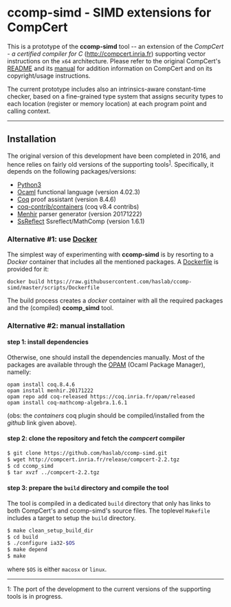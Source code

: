 # **ccomp-simd** - SIMD extensions for CompCert

This is a prototype of the **ccomp-simd** tool -- an extension of the
*CompCert - a certified compiler for C*
(http://compcert.inria.fr) supporting vector instructions on the `x64`
architecture. Please refer to the original CompCert's
[README](README) and its [manual](http://compcert.inria.fr/man/) for
addition information on CompCert and on its copyright/usage instructions.

The current prototype includes also an intrinsics-aware constant-time
checker, based on a fine-grained type system that assigns security
types to each location (register or memory location) at each program
point and calling context.

---

## Installation

The original version of this development have been completed in 2016,
and hence relies on fairly old versions of the supporting
tools<sup>[1](#myfootnote1)</sup>. Specifically, it depends on the
following packages/versions:

 * [Python3](http://python.org)
 * [Ocaml](https://ocaml.org) functional language (version 4.02.3)
 * [Coq](https://coq.inria.fr) proof assistant (version 8.4.6)
 * [coq-contrib/containers](https://github.com/coq-contribs/containers/tree/v8.4) (coq v8.4 contribs)
 * [Menhir](http://gallium.inria.fr/~fpottier/menhir/) parser
   generator (version 20171222)
 * [SsReflect](http://ssr.msr-inria.inria.fr) Ssreflect/MathComp (version 1.6.1)

### Alternative #1: use [Docker](https://www.docker.com)

The simplest way of experimenting with **ccomp-simd** is by resorting to a _Docker_ container that includes all the mentioned packages. A [Dockerfile](scripts/Dockerfile) is provided for it:

```
docker build https://raw.githubusercontent.com/haslab/ccomp-simd/master/scripts/Dockerfile
```

The build process creates a _docker_ container with all the required packages and the (compiled) **ccomp_simd** tool.

### Alternative #2: manual installation

#### step 1: install dependencies

Otherwise, one should install the dependencies manually. Most of the packages are available through the [OPAM](https://opam.ocaml.org) (Ocaml Package Manager), namelly:

```
opam install coq.8.4.6
opam install menhir.20171222
opam repo add coq-released https://coq.inria.fr/opam/released
opam install coq-mathcomp-algebra.1.6.1
```

(obs: the _containers_ coq plugin should be compiled/installed from the _github_ link given above).

#### step 2: clone the repository and fetch the _compcert_ compiler

```bash
$ git clone https://github.com/haslab/ccomp-simd.git
$ wget http://compcert.inria.fr/release/compcert-2.2.tgz
$ cd ccomp_simd
$ tar xvzf ../compcert-2.2.tgz
```

#### step 3: prepare the `build` directory and compile the tool

The tool is compiled in a dedicated `build` directory that only has
links to both CompCert's and ccomp-simd's source files. The toplevel `Makefile`
includes a target to setup the `build` directory.

```bash
$ make clean_setup_build_dir
$ cd build
$ ./configure ia32-$OS
$ make depend
$ make
```
where `$OS` is either `macosx` or `linux`.



---

<a name="myfootnote1">1</a>: The port of the development to the current versions of the supporting tools is in progress.
